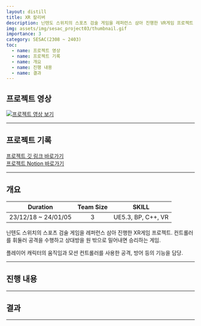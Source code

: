 ```yaml
---
layout: distill
title: XR 칼리버
description: 닌텐도 스위치의 스포츠 검술 게임을 레퍼런스 삼아 진행한 VR게임 프로젝트
img: assets/img/sesac_project03/thumbnail.gif
importance: 3
category: SESAC(2308 ~ 2403)
toc:
  - name: 프로젝트 영상
  - name: 프로젝트 기록
  - name: 개요
  - name: 진행 내용
  - name: 결과
---
```


## 프로젝트 영상

[![프로젝트 영상 보기](https://img.youtube.com/vi/qxyVVmiFSUU/0.jpg)](https://youtu.be/qxyVVmiFSUU "프로젝트 영상 - 클릭하여 시청")

---

## 프로젝트 기록

<a href="https://github.com/Sho1007/SesacProject3" target="_blank">프로젝트 깃 링크 바로가기</a><br>
<a href="https://www.notion.so/3-XR-0687eb15a92542c3b981918fe4f334f6?pvs=4" target="_blank">프로젝트 Notion 바로가기</a>

---

## 개요

|       Duration       |      Team Size     |      SKILL      |
| :------------------: | :----------------: | :-------------: |
| 23/12/18 ~ 24/01/05  |         3          |  UE5.3, BP, C++, VR |

닌텐도 스위치의 스포츠 검술 게임을 레퍼런스 삼아 진행한 XR게임 프로젝트.
컨트롤러를 휘둘러 공격을 수행하고 상대방을 원 밖으로 밀어내면 승리하는 게임.

플레이어 캐릭터의 움직임과 모션 컨트롤러를 사용한 공격, 방어 등의 기능을 담당.

---

## 진행 내용



---

## 결과



---
